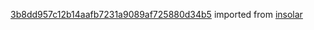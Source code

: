 [3b8dd957c12b14aafb7231a9089af725880d34b5](https://github.com/insolar/insolar/commit/3b8dd957c12b14aafb7231a9089af725880d34b5) imported from [insolar](https://github.com/insolar/insolar)
